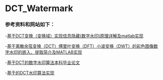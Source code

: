 # DCT_Watermark

### 参考资料和网站如下：


-[基于DCT变换（变换域）实现信息隐藏(数字水印)原理详解及matlab实现](https://blog.csdn.net/WilsonSong1024/article/details/80318006?utm_medium=distribute.pc_relevant.none-task-blog-BlogCommendFromBaidu-2.not_use_machine_learn_pai&depth_1-utm_source=distribute.pc_relevant.none-task-blog-BlogCommendFromBaidu-2.not_use_machine_learn_pai)

-[基于离散余弦变换（DCT）傅里叶变换（DFT）小波变换（DWT）的彩色图像数字水印的嵌入、提取简介及MATLAB实现](https://blog.csdn.net/weixin_44132627/article/details/105560989?utm_medium=distribute.pc_relevant.none-task-blog-BlogCommendFromBaidu-3.not_use_machine_learn_pai&depth_1-utm_source=distribute.pc_relevant.none-task-blog-BlogCommendFromBaidu-3.not_use_machine_learn_pai)

-[基于DCT的数字水印算法本科毕业论文](https://wenku.baidu.com/view/fd96415015791711cc7931b765ce05087632759a.html?fr=search-1-wk_sea_es-income4)

-[基于的DCT水印算法实现](https://blog.csdn.net/zxc024000/article/details/49429405)
